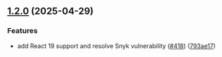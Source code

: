 ## [1.2.0](https://github.com/rudderlabs/rudder-sdk-react-native/compare/rudder-integration-moengage-react-native@1.1.0...rudder-integration-moengage-react-native@1.2.0) (2025-04-29)


### Features

* add React 19 support and resolve Snyk vulnerability ([#418](https://github.com/rudderlabs/rudder-sdk-react-native/issues/418)) ([793ae17](https://github.com/rudderlabs/rudder-sdk-react-native/commit/793ae17076d8f69404877eec07fea1b49c3ce304))

